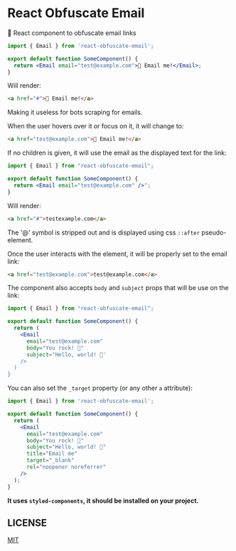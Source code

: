 # React Obfuscate Email

📧 React component to obfuscate email links

```jsx
import { Email } from 'react-obfuscate-email';

export default function SomeComponent() {
  return <Email email="test@example.com">📧 Email me!</Email>;
}
```

Will render:

```html
<a href="#">📧 Email me!</a>
```

Making it useless for bots scraping for emails.

When the user hovers over it or focus on it, it will change to:

```html
<a href="test@example.com">📧 Email me!</a>
```

If no children is given, it will use the email as the displayed text for the link:

```jsx
import { Email } from "react-obfuscate-email";

export default function SomeComponent() {
  return <Email email="test@example.com" />";
}
```

Will render:

```html
<a href="#">testexample.com</a>
```

The '@' symbol is stripped out and is displayed using css `::after` pseudo-element.

Once the user interacts with the element, it will be properly set to the email link:

```html
<a href="test@example.com">test@example.com</a>
```

The component also accepts `body` and `subject` props that will be use on the link:

```jsx
import { Email } from "react-obfuscate-email";

export default function SomeComponent() {
  return (
    <Email
      email="test@example.com"
      body="You rock! 🚀"
      subject="Hello, world! 👋'
    />
  )
}
```

You can also set the `_target` property (or any other `a` attribute):

```jsx
import { Email } from 'react-obfuscate-email';

export default function SomeComponent() {
  return (
    <Email
      email="test@example.com"
      body="You rock! 🚀"
      subject="Hello, world! 👋"
      title="Email me"
      target="_blank"
      rel="noopener noreferrer"
    />
  );
}
```

**It uses `styled-components`, it should be installed on your project.**

## LICENSE

[MIT](LICENSE)
